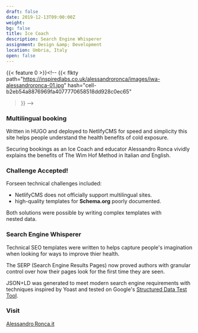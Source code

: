 ```yaml
---
draft: false
date: 2019-12-13T09:00:00Z
weight:
bg: false
title: Ice Coach
description: Search Engine Whisperer
assignment: Design &amp; Development
location: Umbria, Italy
open: false
---
```

{{< feature 0 >}}<!--
{{< flkty
	path="https://inspiredlabs.co.uk/alessandroronca/images/iwa-alessandroronca-01.jpg"
	hash="cell-b2eb54a8876969fa4077770658518dd928c0ec65"
>}}
-->

<!--AlessandRoronca.it-->

### Multilingual&nbsp;booking

Written in HUGO and deployed to NetlifyCMS for speed and&nbsp;simplicity this site helps people understand the health&nbsp;benefits of cold&nbsp;exposure.

Securing bookings as an Ice&nbsp;Coach and educator Alessandro&nbsp;Ronca vividly explains the benefits of The&nbsp;Wim&nbsp;Hof&nbsp;Method in Italian _and_ English.

### Challenge Accepted!

Forseen technical challenges included:

- NetlifyCMS does not officially support multilingual sites<!--LINK-->.
- high-quality templates for **Schema.org** poorly documented<!--LINK-->.

Both solutions were possible by writing complex templates with nested&nbsp;data.

### Search Engine Whisperer

Technical SEO templates were written to helps capture people's imagination when looking for ways to improve thier&nbsp;health.

The SERP (Search Engine Results Pages) now proved authors with granular control over how their pages look for the first time they are seen.

JSON+LD was generated to meet modern search engine requirements with techniques inspired by&nbsp;Yoast and tested on Google's [Structured Data Test Tool](https://search.google.com/structured-data/testing-tool#url=https%3A%2F%2Falessandroronca.netlify.com).

<!--
### Preview

<a ondragstart="return false" class="btn" data-selector=".cell32" onclick="static();document.getElementById('togglebox').checked = true;">Website</a>
-->

### Visit

[Alessandro Ronca.it](https://alessandroronca.it/)
